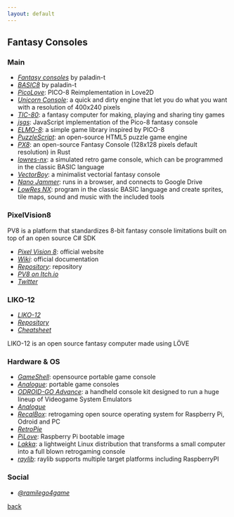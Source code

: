 ```yaml
---
layout: default
---
```


## Fantasy Consoles

### Main

* _[Fantasy consoles](https://github.com/paladin-t/fantasy)_ by paladin-t
* _[BASIC8](https://github.com/paladin-t/b8)_ by paladin-t
* _[PicoLove](https://github.com/gamax92/picolove)_: PICO-8 Reimplementation in Love2D
* _[Unicorn Console](https://github.com/Gigoteur/UnicornConsole)_: a quick and dirty engine that let you do what you want with a resolution of 400x240 pixels
* _[TIC-80](https://nesbox.itch.io/tic)_: a fantasy computer for making, playing and sharing tiny games
* _[jsgs](https://github.com/burakcan/jsgs)_: JavaScript implementation of the Pico-8 fantasy console
* _[ELMO-8](https://package.elm-lang.org/packages/micktwomey/elmo-8/latest)_: a simple game library inspired by PICO-8
* _[PuzzleScript](https://www.puzzlescript.net/)_: an open-source HTML5 puzzle game engine
* _[PX8](https://hallucino.itch.io/px8)_: an open-source Fantasy Console (128x128 pixels default resolution) in Rust
* _[lowres-nx](https://github.com/timoinutilis/lowres-nx)_: a simulated retro game console, which can be programmed in the classic BASIC language
* _[VectorBoy](https://davidjalbert.itch.io/vectorboy)_: a minimalist vectorial fantasy console
* _[Nano Jammer](https://morgan3d.github.io/nano/)_: runs in a browser, and connects to Google Drive
* _[LowRes NX](https://lowresnx.inutilis.com)_: program in the classic BASIC language and create sprites, tile maps, sound and music with the included tools

### PixelVision8

PV8 is a platform that standardizes 8-bit fantasy console limitations built on top of an open source C# SDK

* _[Pixel Vision 8](https://www.pixelvision8.com/)_: official website
* _[Wiki](https://gitlab.com/PixelVision8/SDK/wikis/home)_: official documentation
* _[Repository](https://pixelvision8.itch.io/)_: repository
* _[PV8 on Itch.io](https://pixelvision8.itch.io/)_
* _[Twitter](https://twitter.com/pixelvision8)_

### LIKO-12

* _[LIKO-12](https://liko-12.github.io/#/)_
* _[Repository](https://github.com/LIKO-12/LIKO-12)_
* _[Cheatsheet](https://raw.githubusercontent.com/LIKO-12/Cheatsheets/master/GPU/LIKO-12%20GPU%20Cheatsheet.png)_

LIKO-12 is an open source fantasy computer made using LÖVE

### Hardware & OS

* _[GameShell](https://www.clockworkpi.com/)_: opensource portable game console
* _[Analogue](https://www.analogue.co/)_: portable game consoles
* _[ODROID-GO Advance](https://www.odroid.co.uk/ODROID-GO-Advance)_: a handheld console kit designed to run a huge lineup of Videogame System Emulators
* _[Analogue](https://www.analogue.co/)_
* _[RecalBox](https://www.recalbox.com/)_: retrogaming open source operating system for Raspberry Pi, Odroid and PC
* _[RetroPie](https://www.retropie.it/)_
* _[PiLove](http://pilove.mitako.eu/)_: Raspberry Pi bootable image
* _[Lakka](http://www.lakka.tv/)_: a lightweight Linux distribution that transforms a small computer into a full blown retrogaming console
* _[raylib](https://www.raylib.com/)_: raylib supports multiple target platforms including RaspberryPI

### Social

* _[@ramilego4game](https://twitter.com/ramilego4game)_

[back](../)
